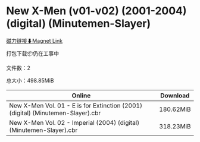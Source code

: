 # New X-Men (v01-v02) (2001-2004) (digital) (Minutemen-Slayer)

[磁力链接⬇Magnet Link](magnet:?xt=urn:btih:8dac53c45cf9163481d0e520ddb00c33d99d1b60&dn=New%20X-Men%20%28v01-v02%29%20%282001-2004%29%20%28digital%29%20%28Minutemen-Slayer%29)

打包下载📦仍在工事中

文件数：2

总大小：498.85MiB

Online | Download
--- | ---
New X-Men Vol. 01 - E is for Extinction (2001) (digital) (Minutemen-Slayer).cbr | 180.62MiB
New X-Men Vol. 02 - Imperial (2004) (digital) (Minutemen-Slayer).cbr | 318.23MiB